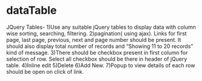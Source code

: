 # dataTable
JQuery Tables- 1)Use any suitable jQuery tables to display data with column wise sorting, searching, filtering. 2)pagination( using ajax). Links for first page, last page, previous, next and page number should be present. It should also display total number of records and “Showing 11 to 20 records” kind of message. 3)There should be checkbox present in first column for selection of row. Select all checkbox should be there in header of jQuery table. 4)Inline edit 5)Delete 6)Add New. 7)Popup to view details of each row should be open on click of link.
